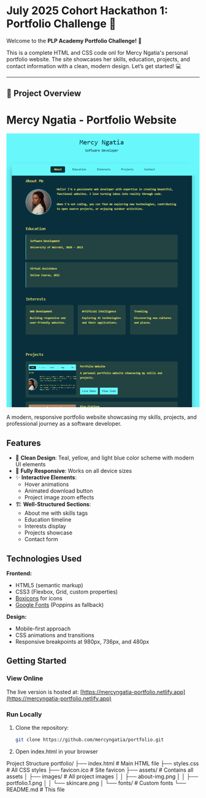 # July 2025 Cohort Hackathon 1: Portfolio Challenge 🚀  

Welcome to the **PLP Academy Portfolio Challenge!** 🎉  

This is a complete HTML and CSS code onl for Mercy Ngatia's personal portfolio website. The site showcases her skills, education, projects, and contact information with a clean, modern design. Let’s get started! 💻  

-------

## 🌟 Project Overview  
# Mercy Ngatia - Portfolio Website

![Portfolio Screenshot](./portfolio.2.png) <!-- Add actual screenshot file -->

A modern, responsive portfolio website showcasing my skills, projects, and professional journey as a software developer.

## Features

- 🎨 **Clean Design**: Teal, yellow, and light blue color scheme with modern UI elements
- 📱 **Fully Responsive**: Works on all device sizes
- ✨ **Interactive Elements**: 
  - Hover animations
  - Animated download button
  - Project image zoom effects
- 🏗️ **Well-Structured Sections**:
  - About me with skills tags
  - Education timeline
  - Interests display
  - Projects showcase
  - Contact form

## Technologies Used

**Frontend:**
- HTML5 (semantic markup)
- CSS3 (Flexbox, Grid, custom properties)
- [Boxicons](https://boxicons.com/) for icons
- [Google Fonts](https://fonts.google.com/) (Poppins as fallback)

**Design:**
- Mobile-first approach
- CSS animations and transitions
- Responsive breakpoints at 980px, 736px, and 480px

## Getting Started

### View Online
The live version is hosted at: [https://mercyngatia-portfolio.netlify.app](https://mercyngatia-portfolio.netlify.app) <!-- Replace with actual URL -->

### Run Locally
1. Clone the repository:
   ```bash
   git clone https://github.com/mercyngatia/portfolio.git

2. Open index.html in your browser

Project Structure
portfolio/
├── index.html          # Main HTML file
├── styles.css          # All CSS styles
├── favicon.ico         # Site favicon
├── assets/             # Contains all assets
│   ├── images/         # All project images
│   │   ├── about-img.png
│   │   ├── portfolio.1.png
│   │   └── skincare.png
│   └── fonts/          # Custom fonts
└── README.md           # This file